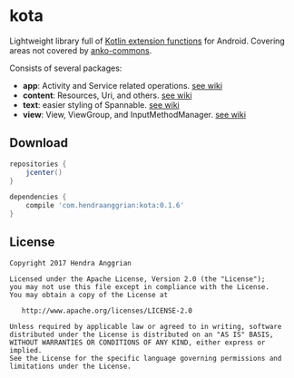 kota
====
Lightweight library full of [Kotlin extension functions] for Android.
Covering areas not covered by [anko-commons].

Consists of several packages:
* **app**: Activity and Service related operations. [see wiki][app]
* **content**: Resources, Uri, and others. [see wiki][content]
* **text**: easier styling of Spannable. [see wiki][text]
* **view**: View, ViewGroup, and InputMethodManager. [see wiki][view]

Download
--------
```gradle
repositories {
    jcenter()
}

dependencies {
    compile 'com.hendraanggrian:kota:0.1.6'
}
```

License
-------
    Copyright 2017 Hendra Anggrian

    Licensed under the Apache License, Version 2.0 (the "License");
    you may not use this file except in compliance with the License.
    You may obtain a copy of the License at

       http://www.apache.org/licenses/LICENSE-2.0

    Unless required by applicable law or agreed to in writing, software
    distributed under the License is distributed on an "AS IS" BASIS,
    WITHOUT WARRANTIES OR CONDITIONS OF ANY KIND, either express or implied.
    See the License for the specific language governing permissions and
    limitations under the License.

[Kotlin extension functions]: https://kotlinlang.org/docs/reference/extensions.html
[anko-commons]: https://github.com/Kotlin/anko
[app]: https://github.com/HendraAnggrian/kota/wiki/PackageApp
[content]: https://github.com/HendraAnggrian/kota/wiki/PackageContent
[text]: https://github.com/HendraAnggrian/kota/wiki/PackageText
[view]: https://github.com/HendraAnggrian/kota/wiki/PackageView